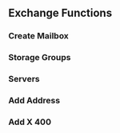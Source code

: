 ## Exchange Functions

### Create Mailbox

### Storage Groups

### Servers

### Add Address

### Add X 400